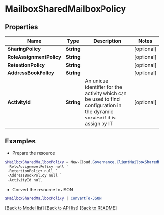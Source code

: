 # MailboxSharedMailboxPolicy
## Properties

Name | Type | Description | Notes
------------ | ------------- | ------------- | -------------
**SharingPolicy** | **String** |  | [optional] 
**RoleAssignmentPolicy** | **String** |  | [optional] 
**RetentionPolicy** | **String** |  | [optional] 
**AddressBookPolicy** | **String** |  | [optional] 
**ActivityId** | **String** | An unique identifier for the activity which can be used to find configuration in the dynamic service if it is assign by IT | [optional] 

## Examples

- Prepare the resource
```powershell
$MailboxSharedMailboxPolicy = New-Cloud.Governance.ClientMailboxSharedMailboxPolicy  -SharingPolicy null `
 -RoleAssignmentPolicy null `
 -RetentionPolicy null `
 -AddressBookPolicy null `
 -ActivityId null
```

- Convert the resource to JSON
```powershell
$MailboxSharedMailboxPolicy | ConvertTo-JSON
```

[[Back to Model list]](../README.md#documentation-for-models) [[Back to API list]](../README.md#documentation-for-api-endpoints) [[Back to README]](../README.md)

